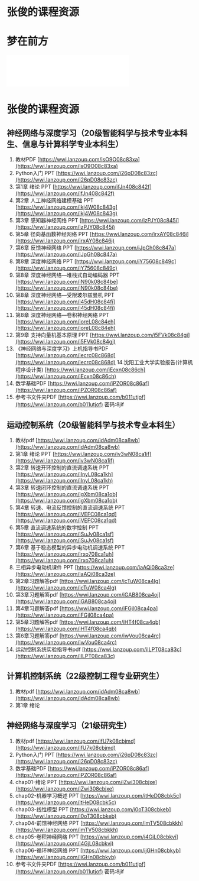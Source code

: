 # 张俊的课程资源

# 梦在前方
<iframe frameborder="no" border="0" marginwidth="0" marginheight="0" width=330 height=86 src="//music.163.com/outchain/player?type=2&id=70525&auto=1&height=66"></iframe>

# 张俊的课程资源

## 神经网络与深度学习（20级智能科学与技术专业本科生、信息与计算科学专业本科生）

1. 教材PDF                        [https://wwi.lanzoup.com/isO9O08c83xa](https://wwi.lanzoup.com/isO9O08c83xa)
2. Python入门 PPT                 [https://wwi.lanzoup.com/i26pD08c83zc](https://wwi.lanzoup.com/i26pD08c83zc)
3. 第1章 绪论 PPT                  [https://wwi.lanzoup.com/ifJn408c842f](https://wwi.lanzoup.com/ifJn408c842f)
4. 第2章 人工神经网络建模基础 PPT    [https://wwi.lanzoup.com/ikj4W08c843g](https://wwi.lanzoup.com/ikj4W08c843g)
5. 第3章 感知器神经网络 PPT         [https://wwi.lanzoup.com/izPJY08c845i](https://wwi.lanzoup.com/izPJY08c845i)
6. 第5章 径向基函数神经网络 PPT      [https://wwi.lanzoup.com/irxAY08c846j](https://wwi.lanzoup.com/irxAY08c846j)
7. 第6章 反馈神经网络 PPT           [https://wwi.lanzoup.com/iJpGh08c847a](https://wwi.lanzoup.com/iJpGh08c847a)
8. 第8章 深度神经网络 PPT           [https://wwi.lanzoup.com/iY75608c849c](https://wwi.lanzoup.com/iY75608c849c)
9. 第8章 深度神经网络—堆栈式自动编码器 PPT  [https://wwi.lanzoup.com/iN90k08c84be](https://wwi.lanzoup.com/iN90k08c84be)
10. 第8章 深度神经网络—受限玻尔兹曼机 PPT   [https://wwi.lanzoup.com/i45dH08c84fi](https://wwi.lanzoup.com/i45dH08c84fi)
11. 第8章 深度神经网络—卷积神经网络 PPT     [https://wwi.lanzoup.com/ioreL08c84eh](https://wwi.lanzoup.com/ioreL08c84eh)
12. 第9章  支持向量机基本原理 PPT          [https://wwi.lanzoup.com/i5FVk08c84gj](https://wwi.lanzoup.com/i5FVk08c84gj)
13. 《神经网络与深度学习》上机指导书PDF      [https://wwi.lanzoup.com/iecrc08c868d](https://wwi.lanzoup.com/iecrc08c868d)
14.沈阳工业大学实验报告(计算机程序设计类)     [https://wwi.lanzoup.com/iEcxn08c86ch](https://wwi.lanzoup.com/iEcxn08c86ch)
15. 数学基础PDF                    [https://wwi.lanzoup.com/iPZOR08c86af](https://wwi.lanzoup.com/iPZOR08c86af)
16. 参考书文件夹PDF                 [https://wwi.lanzoup.com/b011utjof](https://wwi.lanzoup.com/b011utjof)   密码:8jif


## 运动控制系统（20级智能科学与技术专业本科生）

1. 教材pdf                    [https://wwi.lanzoup.com/idAdm08ca8wb](https://wwi.lanzoup.com/idAdm08ca8wb)
2. 第1章 绪论 PPT              [https://wwi.lanzoup.com/iv3wN08ca1if](https://wwi.lanzoup.com/iv3wN08ca1if)
3. 第2章 转速开环控制的直流调速系统 PPT  [https://wwi.lanzoup.com/iInyL08ca1kh](https://wwi.lanzoup.com/iInyL08ca1kh)
4. 第3章 转速闭环控制的直流调速系统 PPT  [https://wwi.lanzoup.com/igXbm08ca1ob](https://wwi.lanzoup.com/igXbm08ca1ob)
5. 第4章 转速、电流反馈控制的直流调速系统 PPT [https://wwi.lanzoup.com/iVEFC08ca1qd](https://wwi.lanzoup.com/iVEFC08ca1qd)
6. 第5章 直流调速系统的数字控制 PPT      [https://wwi.lanzoup.com/iSuJv08ca1sf](https://wwi.lanzoup.com/iSuJv08ca1sf)
7. 第6章 基于稳态模型的异步电动机调速系统 PPT  [https://wwi.lanzoup.com/irxo708ca1uh](https://wwi.lanzoup.com/irxo708ca1uh)
8. 三相异步电动机课件 PPT                   [https://wwi.lanzoup.com/iaAQi08ca3ze](https://wwi.lanzoup.com/iaAQi08ca3ze)
9. 第2章习题解答pdf                    [https://wwi.lanzoup.com/icTuW08ca4lg](https://wwi.lanzoup.com/icTuW08ca4lg)
10. 第3章习题解答pdf                    [https://wwi.lanzoup.com/iGAB808ca4oj](https://wwi.lanzoup.com/iGAB808ca4oj)
11. 第4章习题解答pdf                    [https://wwi.lanzoup.com/iFGjl08ca4pa](https://wwi.lanzoup.com/iFGjl08ca4pa)
12. 第5章习题解答pdf                    [https://wwi.lanzoup.com/iHT4f08ca4qb](https://wwi.lanzoup.com/iHT4f08ca4qb)
9. 第6章习题解答pdf                    [https://wwi.lanzoup.com/iwVou08ca4rc](https://wwi.lanzoup.com/iwVou08ca4rc)
10. 运动控制系统实验指导书pdf             [https://wwi.lanzoup.com/iILPT08ca83c](https://wwi.lanzoup.com/iILPT08ca83c)

## 计算机控制系统（22级控制工程专业研究生）

1. 教材pdf                    [https://wwi.lanzoup.com/idAdm08ca8wb](https://wwi.lanzoup.com/idAdm08ca8wb)
2. 第1章 绪论


## 神经网络与深度学习（21级研究生）

1. 教材pdf                    [https://wwi.lanzoup.com/ifU7k08cbjmd](https://wwi.lanzoup.com/ifU7k08cbjmd)
2. Python入门 PPT             [https://wwi.lanzoup.com/i26pD08c83zc](https://wwi.lanzoup.com/i26pD08c83zc)
3. 数学基础PDF                 [https://wwi.lanzoup.com/iPZOR08c86af](https://wwi.lanzoup.com/iPZOR08c86af)
4. chap01-绪论 PPT             [https://wwi.lanzoup.com/iZwi308cbjxe](https://wwi.lanzoup.com/iZwi308cbjxe)
5. chap02-机器学习概述 PPT      [https://wwi.lanzoup.com/itHeD08cbk5c](https://wwi.lanzoup.com/itHeD08cbk5c)
6. chap03-线性模型 PPT         [https://wwi.lanzoup.com/i0oT308cbkeb](https://wwi.lanzoup.com/i0oT308cbkeb)
7. chap04-前馈神经网络 PPT      [https://wwi.lanzoup.com/imTV508cbkkh](https://wwi.lanzoup.com/imTV508cbkkh)
8. chap05-卷积神经网络 PPT      [https://wwi.lanzoup.com/i4GjL08cbkvi](https://wwi.lanzoup.com/i4GjL08cbkvi)
9. chap06-循环神经网络 PPT      [https://wwi.lanzoup.com/ijGHn08cbkyb](https://wwi.lanzoup.com/ijGHn08cbkyb)
10. 参考书文件夹PDF             [https://wwi.lanzoup.com/b011utjof](https://wwi.lanzoup.com/b011utjof)   密码:8jif
